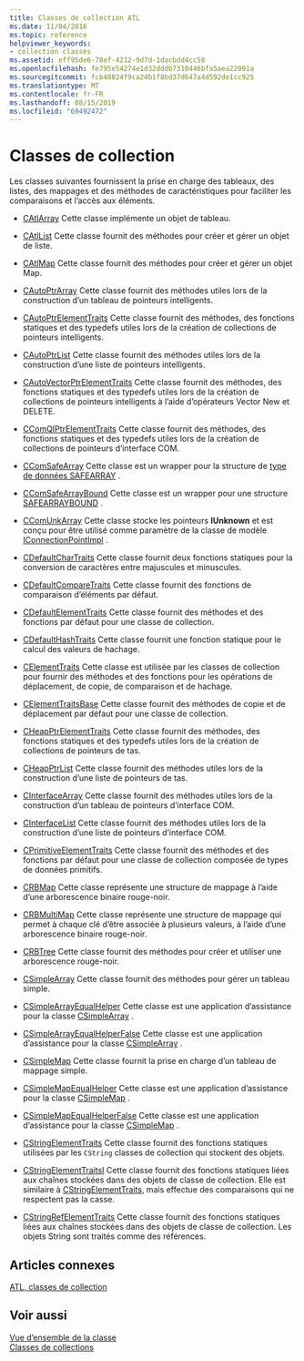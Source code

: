 ```yaml
---
title: Classes de collection ATL
ms.date: 11/04/2016
ms.topic: reference
helpviewer_keywords:
- collection classes
ms.assetid: eff95de6-78ef-4212-9d7d-1dacbdd4cc58
ms.openlocfilehash: fe795e54274e1d32dddb7310446bfa5aea22091a
ms.sourcegitcommit: fcb48824f9ca24b1f8bd37d647a4d592de1cc925
ms.translationtype: MT
ms.contentlocale: fr-FR
ms.lasthandoff: 08/15/2019
ms.locfileid: "69492472"
---
```

# <a name="collection-classes"></a>Classes de collection

Les classes suivantes fournissent la prise en charge des tableaux, des listes, des mappages et des méthodes de caractéristiques pour faciliter les comparaisons et l’accès aux éléments.

- [CAtlArray](../atl/reference/catlarray-class.md) Cette classe implémente un objet de tableau.

- [CAtlList](../atl/reference/catllist-class.md) Cette classe fournit des méthodes pour créer et gérer un objet de liste.

- [CAtlMap](../atl/reference/catlmap-class.md) Cette classe fournit des méthodes pour créer et gérer un objet Map.

- [CAutoPtrArray](../atl/reference/cautoptrarray-class.md) Cette classe fournit des méthodes utiles lors de la construction d’un tableau de pointeurs intelligents.

- [CAutoPtrElementTraits](../atl/reference/cautoptrelementtraits-class.md) Cette classe fournit des méthodes, des fonctions statiques et des typedefs utiles lors de la création de collections de pointeurs intelligents.

- [CAutoPtrList](../atl/reference/cautoptrlist-class.md) Cette classe fournit des méthodes utiles lors de la construction d’une liste de pointeurs intelligents.

- [CAutoVectorPtrElementTraits](../atl/reference/cautovectorptrelementtraits-class.md) Cette classe fournit des méthodes, des fonctions statiques et des typedefs utiles lors de la création de collections de pointeurs intelligents à l’aide d’opérateurs Vector New et DELETE.

- [CComQIPtrElementTraits](../atl/reference/ccomqiptrelementtraits-class.md) Cette classe fournit des méthodes, des fonctions statiques et des typedefs utiles lors de la création de collections de pointeurs d’interface COM.

- [CComSafeArray](../atl/reference/ccomsafearray-class.md) Cette classe est un wrapper pour la structure de [type de données SAFEARRAY](/windows/win32/api/oaidl/ns-oaidl-tagsafearray) .

- [CComSafeArrayBound](../atl/reference/ccomsafearraybound-class.md) Cette classe est un wrapper pour une structure [SAFEARRAYBOUND](/windows/win32/api/oaidl/ns-oaidl-tagsafearraybound) .

- [CComUnkArray](../atl/reference/ccomunkarray-class.md) Cette classe stocke les pointeurs **IUnknown** et est conçu pour être utilisé comme paramètre de la classe de modèle [IConnectionPointImpl](../atl/reference/iconnectionpointimpl-class.md) .

- [CDefaultCharTraits](../atl/reference/cdefaultchartraits-class.md) Cette classe fournit deux fonctions statiques pour la conversion de caractères entre majuscules et minuscules.

- [CDefaultCompareTraits](../atl/reference/cdefaultcomparetraits-class.md) Cette classe fournit des fonctions de comparaison d’éléments par défaut.

- [CDefaultElementTraits](../atl/reference/cdefaultelementtraits-class.md) Cette classe fournit des méthodes et des fonctions par défaut pour une classe de collection.

- [CDefaultHashTraits](../atl/reference/cdefaulthashtraits-class.md) Cette classe fournit une fonction statique pour le calcul des valeurs de hachage.

- [CElementTraits](../atl/reference/celementtraits-class.md) Cette classe est utilisée par les classes de collection pour fournir des méthodes et des fonctions pour les opérations de déplacement, de copie, de comparaison et de hachage.

- [CElementTraitsBase](../atl/reference/celementtraitsbase-class.md) Cette classe fournit des méthodes de copie et de déplacement par défaut pour une classe de collection.

- [CHeapPtrElementTraits](../atl/reference/cheapptrelementtraits-class.md) Cette classe fournit des méthodes, des fonctions statiques et des typedefs utiles lors de la création de collections de pointeurs de tas.

- [CHeapPtrList](../atl/reference/cheapptrlist-class.md) Cette classe fournit des méthodes utiles lors de la construction d’une liste de pointeurs de tas.

- [CInterfaceArray](../atl/reference/cinterfacearray-class.md) Cette classe fournit des méthodes utiles lors de la construction d’un tableau de pointeurs d’interface COM.

- [CInterfaceList](../atl/reference/cinterfacelist-class.md) Cette classe fournit des méthodes utiles lors de la construction d’une liste de pointeurs d’interface COM.

- [CPrimitiveElementTraits](../atl/reference/cprimitiveelementtraits-class.md) Cette classe fournit des méthodes et des fonctions par défaut pour une classe de collection composée de types de données primitifs.

- [CRBMap](../atl/reference/crbmap-class.md) Cette classe représente une structure de mappage à l’aide d’une arborescence binaire rouge-noir.

- [CRBMultiMap](../atl/reference/crbmultimap-class.md) Cette classe représente une structure de mappage qui permet à chaque clé d’être associée à plusieurs valeurs, à l’aide d’une arborescence binaire rouge-noir.

- [CRBTree](../atl/reference/crbtree-class.md) Cette classe fournit des méthodes pour créer et utiliser une arborescence rouge-noir.

- [CSimpleArray](../atl/reference/csimplearray-class.md) Cette classe fournit des méthodes pour gérer un tableau simple.

- [CSimpleArrayEqualHelper](../atl/reference/csimplearrayequalhelper-class.md) Cette classe est une application d’assistance pour la classe [CSimpleArray](../atl/reference/csimplearray-class.md) .

- [CSimpleArrayEqualHelperFalse](../atl/reference/csimplearrayequalhelperfalse-class.md) Cette classe est une application d’assistance pour la classe [CSimpleArray](../atl/reference/csimplearray-class.md) .

- [CSimpleMap](../atl/reference/csimplemap-class.md) Cette classe fournit la prise en charge d’un tableau de mappage simple.

- [CSimpleMapEqualHelper](../atl/reference/csimplemapequalhelper-class.md) Cette classe est une application d’assistance pour la classe [CSimpleMap](../atl/reference/csimplemap-class.md) .

- [CSimpleMapEqualHelperFalse](../atl/reference/csimplemapequalhelperfalse-class.md) Cette classe est une application d’assistance pour la classe [CSimpleMap](../atl/reference/csimplemap-class.md) .

- [CStringElementTraits](../atl/reference/cstringelementtraits-class.md) Cette classe fournit des fonctions statiques utilisées par les `CString` classes de collection qui stockent des objets.

- [CStringElementTraitsI](../atl/reference/cstringelementtraitsi-class.md) Cette classe fournit des fonctions statiques liées aux chaînes stockées dans des objets de classe de collection. Elle est similaire à [CStringElementTraits](../atl/reference/cstringelementtraits-class.md), mais effectue des comparaisons qui ne respectent pas la casse.

- [CStringRefElementTraits](../atl/reference/cstringrefelementtraits-class.md) Cette classe fournit des fonctions statiques liées aux chaînes stockées dans des objets de classe de collection. Les objets String sont traités comme des références.

## <a name="related-articles"></a>Articles connexes

[ATL, classes de collection](../atl/atl-collection-classes.md)

## <a name="see-also"></a>Voir aussi

[Vue d’ensemble de la classe](../atl/atl-class-overview.md)<br/>
[Classes de collections](../atl/atl-collection-classes.md)
